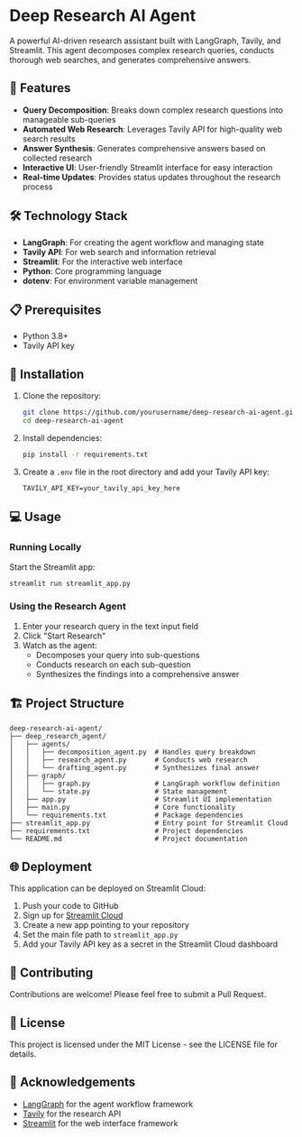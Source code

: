 # Deep Research AI Agent

A powerful AI-driven research assistant built with LangGraph, Tavily, and Streamlit. This agent decomposes complex research queries, conducts thorough web searches, and generates comprehensive answers.

## 🌟 Features

- **Query Decomposition**: Breaks down complex research questions into manageable sub-queries
- **Automated Web Research**: Leverages Tavily API for high-quality web search results
- **Answer Synthesis**: Generates comprehensive answers based on collected research
- **Interactive UI**: User-friendly Streamlit interface for easy interaction
- **Real-time Updates**: Provides status updates throughout the research process

## 🛠️ Technology Stack

- **LangGraph**: For creating the agent workflow and managing state
- **Tavily API**: For web search and information retrieval
- **Streamlit**: For the interactive web interface
- **Python**: Core programming language
- **dotenv**: For environment variable management

## 📋 Prerequisites

- Python 3.8+
- Tavily API key

## 🚀 Installation

1. Clone the repository:
   ```bash
   git clone https://github.com/yourusername/deep-research-ai-agent.git
   cd deep-research-ai-agent
   ```

2. Install dependencies:
   ```bash
   pip install -r requirements.txt
   ```

3. Create a `.env` file in the root directory and add your Tavily API key:
   ```
   TAVILY_API_KEY=your_tavily_api_key_here
   ```

## 💻 Usage

### Running Locally

Start the Streamlit app:
```bash
streamlit run streamlit_app.py
```

### Using the Research Agent

1. Enter your research query in the text input field
2. Click "Start Research"
3. Watch as the agent:
   - Decomposes your query into sub-questions
   - Conducts research on each sub-question
   - Synthesizes the findings into a comprehensive answer

## 🏗️ Project Structure

```
deep-research-ai-agent/
├── deep_research_agent/
│   ├── agents/
│   │   ├── decomposition_agent.py  # Handles query breakdown
│   │   ├── research_agent.py       # Conducts web research
│   │   └── drafting_agent.py       # Synthesizes final answer
│   ├── graph/
│   │   ├── graph.py                # LangGraph workflow definition
│   │   └── state.py                # State management
│   ├── app.py                      # Streamlit UI implementation
│   ├── main.py                     # Core functionality
│   └── requirements.txt            # Package dependencies
├── streamlit_app.py                # Entry point for Streamlit Cloud
├── requirements.txt                # Project dependencies
└── README.md                       # Project documentation
```

## 🌐 Deployment

This application can be deployed on Streamlit Cloud:

1. Push your code to GitHub
2. Sign up for [Streamlit Cloud](https://streamlit.io/cloud)
3. Create a new app pointing to your repository
4. Set the main file path to `streamlit_app.py`
5. Add your Tavily API key as a secret in the Streamlit Cloud dashboard

## 🤝 Contributing

Contributions are welcome! Please feel free to submit a Pull Request.

## 📄 License

This project is licensed under the MIT License - see the LICENSE file for details.

## 🙏 Acknowledgements

- [LangGraph](https://github.com/langchain-ai/langgraph) for the agent workflow framework
- [Tavily](https://tavily.com/) for the research API
- [Streamlit](https://streamlit.io/) for the web interface framework
#
